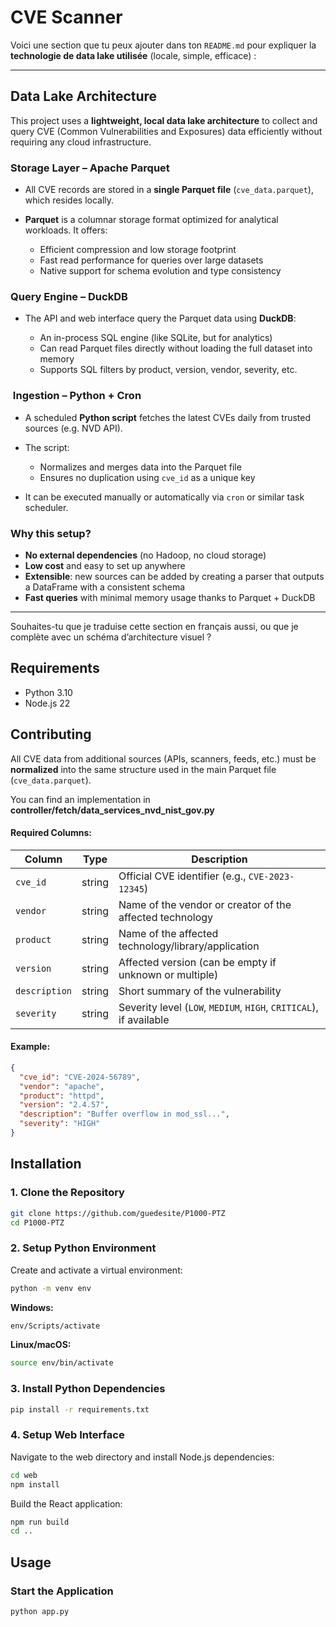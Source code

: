 # CVE Scanner

Voici une section que tu peux ajouter dans ton `README.md` pour expliquer la **technologie de data lake utilisée** (locale, simple, efficace) :

---

## Data Lake Architecture

This project uses a **lightweight, local data lake architecture** to collect and query CVE (Common Vulnerabilities and Exposures) data efficiently without requiring any cloud infrastructure.

###  Storage Layer – Apache Parquet

* All CVE records are stored in a **single Parquet file** (`cve_data.parquet`), which resides locally.
* **Parquet** is a columnar storage format optimized for analytical workloads. It offers:

  * Efficient compression and low storage footprint
  * Fast read performance for queries over large datasets
  * Native support for schema evolution and type consistency

### Query Engine – DuckDB

* The API and web interface query the Parquet data using **DuckDB**:

  * An in-process SQL engine (like SQLite, but for analytics)
  * Can read Parquet files directly without loading the full dataset into memory
  * Supports SQL filters by product, version, vendor, severity, etc.

### ️ Ingestion – Python + Cron

* A scheduled **Python script** fetches the latest CVEs daily from trusted sources (e.g. NVD API).
* The script:

  * Normalizes and merges data into the Parquet file
  * Ensures no duplication using `cve_id` as a unique key
* It can be executed manually or automatically via `cron` or similar task scheduler.

###  Why this setup?

* **No external dependencies** (no Hadoop, no cloud storage)
* **Low cost** and easy to set up anywhere
* **Extensible**: new sources can be added by creating a parser that outputs a DataFrame with a consistent schema
* **Fast queries** with minimal memory usage thanks to Parquet + DuckDB

---

Souhaites-tu que je traduise cette section en français aussi, ou que je complète avec un schéma d’architecture visuel ?


## Requirements

- Python 3.10
- Node.js 22


## Contributing

All CVE data from additional sources (APIs, scanners, feeds, etc.) must be **normalized** into the same structure used in the main Parquet file (`cve_data.parquet`).

You can find an implementation in  **controller/fetch/data_services_nvd_nist_gov.py**

#### Required Columns:

| Column         | Type     | Description                                                                 |
|----------------|----------|-----------------------------------------------------------------------------|
| `cve_id`       | string   | Official CVE identifier (e.g., `CVE-2023-12345`)                            |
| `vendor`       | string   | Name of the vendor or creator of the affected technology                   |
| `product`      | string   | Name of the affected technology/library/application                        |
| `version`      | string   | Affected version (can be empty if unknown or multiple)                     |
| `description`  | string   | Short summary of the vulnerability                                          |
| `severity`     | string   | Severity level (`LOW`, `MEDIUM`, `HIGH`, `CRITICAL`), if available         |

#### Example:

```json
{
  "cve_id": "CVE-2024-56789",
  "vendor": "apache",
  "product": "httpd",
  "version": "2.4.57",
  "description": "Buffer overflow in mod_ssl...",
  "severity": "HIGH"
}
```


## Installation

### 1. Clone the Repository

```bash
git clone https://github.com/guedesite/P1000-PTZ
cd P1000-PTZ
```

### 2. Setup Python Environment

Create and activate a virtual environment:

```bash
python -m venv env
```

**Windows:**
```bash
env/Scripts/activate
```

**Linux/macOS:**
```bash
source env/bin/activate
```

### 3. Install Python Dependencies

```bash
pip install -r requirements.txt
```

### 4. Setup Web Interface

Navigate to the web directory and install Node.js dependencies:

```bash
cd web
npm install
```

Build the React application:

```bash
npm run build
cd ..
```


## Usage

### Start the Application

```bash
python app.py
```